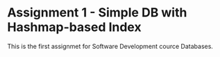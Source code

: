 # Assignment 1 - Simple DB with Hashmap-based Index

This is the first assignmet for Software Development cource Databases.

